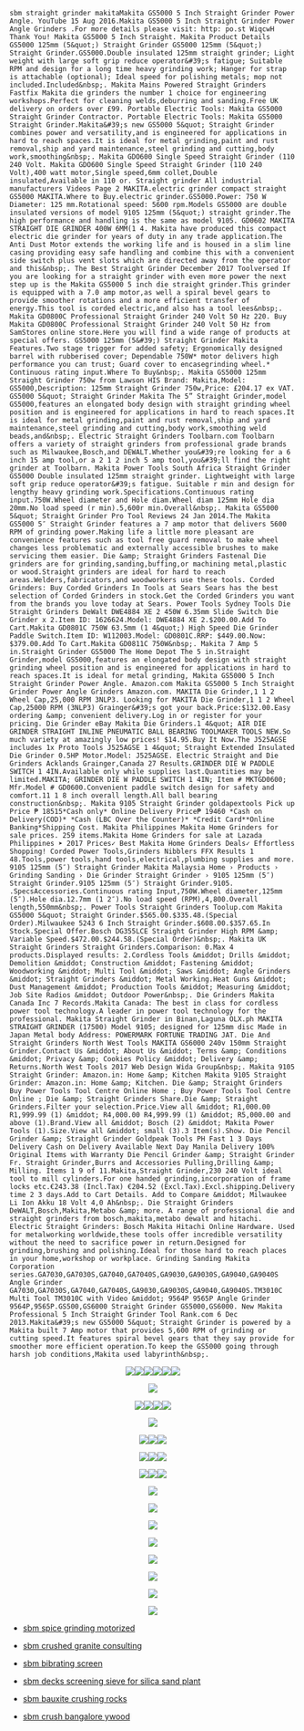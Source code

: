 
```
sbm straight grinder makitaMakita GS5000 5 Inch Straight Grinder Power Angle. YouTube 15 Aug 2016.Makita GS5000 5 Inch Straight Grinder Power Angle Grinders .For more details please visit: http: po.st WiqcwH Thank You! Makita GS5000 5 Inch Straight. Makita Product Details GS5000 125mm (5&quot;) Straight Grinder GS5000 125mm (5&quot;) Straight Grinder.GS5000.Double insulated 125mm straight grinder; Light weight with large soft grip reduce operator&#39;s fatigue; Suitable RPM and design for a long time heavy grinding work; Hanger for strap is attachable (optional); Ideal speed for polishing metals; mop not included.Included&nbsp;. Makita Mains Powered Straight Grinders Fastfix Makita die grinders the number 1 choice for engineering workshops.Perfect for cleaning welds,deburring and sanding.Free UK delivery on orders over £99. Portable Electric Tools: Makita GS5000 Straight Grinder Contractor. Portable Electric Tools: Makita GS5000 Straight Grinder.Makita&#39;s new GS5000 5&quot; Straight Grinder combines power and versatility,and is engineered for applications in hard to reach spaces.It is ideal for metal grinding,paint and rust removal,ship and yard maintenance,steel grinding and cutting,body work,smoothing&nbsp;. Makita GDO600 Single Speed Straight Grinder (110 240 Volt. Makita GDO600 Single Speed Straight Grinder (110 240 Volt),400 watt motor,Single speed,6mm collet,Double insulated,Available in 110 or. Straight grinder All industrial manufacturers Videos Page 2 MAKITA.electric grinder compact straight GS5000 MAKITA.Where to Buy.electric grinder.GS5000.Power: 750 W Diameter: 125 mm.Rotational speed: 5600 rpm.Models GS5000 are double insulated versions of model 9105 125mm (5&quot;) straight grinder.The high performance and handling is the same as model 9105. GD0602 MAKITA STRAIGHT DIE GRINDER 400W 6MM(1 4. Makita have produced this compact electric die grinder for years of duty in any trade application.The Anti Dust Motor extends the working life and is housed in a slim line casing providing easy safe handling and combine this with a convenient side switch plus vent slots which are directed away from the operator and this&nbsp;. The Best Straight Grinder December 2017 Toolversed If you are looking for a straight grinder with even more power the next step up is the Makita GS5000 5 inch die straight grinder.This grinder is equipped with a 7.0 amp motor,as well a spiral bevel gears to provide smoother rotations and a more efficient transfer of energy.This tool is corded electric,and also has a tool lees&nbsp;. Makita GD0800C Professional Straight Grinder 240 Volt 50 Hz 220. Buy Makita GD0800C Professional Straight Grinder 240 Volt 50 Hz from SamStores online store.Here you will find a wide range of products at special offers. GS5000 125mm (5&#39;) Straight Grinder Makita Features.Two stage trigger for added safety; Ergonomically designed barrel with rubberised cover; Dependable 750W* motor delivers high performance you can trust; Guard cover to encasegrinding wheel.* Continuous rating input.Where To Buy&nbsp;. Makita GS5000 125mm Straight Grinder 750w from Lawson HIS Brand: Makita,Model: GS5000,Description: 125mm Straight Grinder 750w,Price: £204.17 ex VAT. GS5000 5&quot; Straight Grinder Makita The 5” Straight Grinder,model GS5000,features an elongated body design with straight grinding wheel position and is engineered for applications in hard to reach spaces.It is ideal for metal grinding,paint and rust removal,ship and yard maintenance,steel grinding and cutting,body work,smoothing weld beads,and&nbsp;. Electric Straight Grinders Toolbarn.com Toolbarn offers a variety of straight grinders from professional grade brands such as Milwaukee,Bosch,and DEWALT.Whether you&#39;re looking for a 6 inch 15 amp tool,or a 2 1 2 inch 5 amp tool,you&#39;ll find the right grinder at Toolbarn. Makita Power Tools South Africa Straight Grinder GS5000 Double insulated 125mm straight grinder. Lightweight with large soft grip reduce operator&#39;s fatigue. Suitable r min and design for lengthy heavy grinding work.Specifications.Continuous rating input.750W.Wheel diameter and Hole diam.Wheel diam 125mm Hole dia 20mm.No load speed (r min).5,600r min.Overall&nbsp;. Makita GS5000 5&quot; Straight Grinder Pro Tool Reviews 24 Jan 2014.The Makita GS5000 5″ Straight Grinder features a 7 amp motor that delivers 5600 RPM of grinding power.Making life a little more pleasant are convenience features such as tool free guard removal to make wheel changes less problematic and externally accessible brushes to make servicing them easier. Die &amp; Straight Grinders Fastenal Die grinders are for grinding,sanding,buffing,or machining metal,plastic or wood.Straight grinders are ideal for hard to reach areas.Welders,fabricators,and woodworkers use these tools. Corded Grinders: Buy Corded Grinders In Tools at Sears Sears has the best selection of Corded Grinders in stock.Get the Corded Grinders you want from the brands you love today at Sears. Power Tools Sydney Tools Die Straight Grinders DeWalt DWE4884 XE 2 450W 6.35mm Slide Switch Die Grinder x 2.Item ID: 1626624.Model: DWE4884 XE 2.$200.00.Add To Cart.Makita GD0801C 750W 63.5mm (1 4&quot;) High Speed Die Grinder Paddle Switch.Item ID: W112003.Model: GD0801C.RRP: $449.00.Now: $379.00.Add To Cart.Makita GD0811C 750W&nbsp;. Makita 7 Amp 5 in.Straight Grinder GS5000 The Home Depot The 5 in.Straight Grinder,model GS5000,features an elongated body design with straight grinding wheel position and is engineered for applications in hard to reach spaces.It is ideal for metal grinding, Makita GS5000 5 Inch Straight Grinder Power Angle. Amazon.com Makita GS5000 5 Inch Straight Grinder Power Angle Grinders Amazon.com. MAKITA Die Grinder,1 1 2 Wheel Cap,25,000 RPM 3NLP3. Looking for MAKITA Die Grinder,1 1 2 Wheel Cap,25000 RPM (3NLP3) Grainger&#39;s got your back.Price:$132.00.Easy ordering &amp; convenient delivery.Log in or register for your pricing. Die Grinder eBay Makita Die Grinders.1 4&quot; AIR DIE GRINDER STRAIGHT INLINE PNEUMATIC BALL BEARING TOOLMAKER TOOLS NEW.So much variety at amazingly low prices! $14.95.Buy It Now.The J525AGSE includes 1x Proto Tools J525AGSE 1 4&quot; Straight Extended Insulated Die Grinder 0.5HP Motor.Model: J525AGSE. Electric Straight and Die Grinders Acklands Grainger,Canada 27 Results.GRINDER DIE W PADDLE SWITCH 1 4IN.Available only while supplies last.Quantities may be limited.MAKITA; GRINDER DIE W PADDLE SWITCH 1 4IN; Item # MKTGD0600; Mfr.Model # GD0600.Convenient paddle switch design for safety and comfort.11 1 8 inch overall length.All ball bearing construction&nbsp;. Makita 9105 Straight Grinder goldapextools Pick up Price ₱ 18515*Cash only* Online Delivery Price₱ 19460 *Cash on Delivery(COD)* *Cash (LBC Over the Counter)* *Credit Card**Online Banking*Shipping Cost. Makita Philippines Makita Home Grinders for sale prices. 259 items.Makita Home Grinders for sale at Lazada Philippines ➤ 2017 Prices✓ Best Makita Home Grinders Deals✓ Effortless Shopping! Corded Power Tools,Grinders Nibblers FFX Results 1 48.Tools,power tools,hand tools,electrical,plumbing supplies and more. 9105 125mm (5″) Straight Grinder Makita Malaysia Home › Products › Grinding Sanding › Die Grinder Straight Grinder › 9105 125mm (5″) Straight Grinder.9105 125mm (5″) Straight Grinder.9105.​.SpecsAccessories.Continuous rating Input,750W.Wheel diameter,125mm (5″).Hole dia.12.7mm (1 2″).No load speed (RPM),4,800.Overall length,550mm&nbsp;. Power Tools Straight Grinders Toolup.com Makita GS5000 5&quot; Straight Grinder.$565.00.$335.48.(Special Order).Milwaukee 5243 6 Inch Straight Grinder.$608.00.$357.65.In Stock.Special Offer.Bosch DG355LCE Straight Grinder High RPM &amp; Variable Speed.$472.00.$244.58.(Special Order)&nbsp;. Makita UK Straight Grinders Straight Grinders.Comparison: 0.Max 4 products.Displayed results: 2.Cordless Tools &middot; Drills &middot; Demolition &middot; Construction &middot; Fastening &middot; Woodworking &middot; Multi Tool &middot; Saws &middot; Angle Grinders &middot; Straight Grinders &middot; Metal Working.Heat Guns &middot; Dust Management &middot; Production Tools &middot; Measuring &middot; Job Site Radios &middot; Outdoor Power&nbsp;. Die Grinders Makita Canada Inc 7 Records.Makita Canada: The best in class for cordless power tool technology.A leader in power tool technology for the professional. Makita Straight Grinder in Binan,Laguna OLX.ph MAKITA STRAIGHT GRINDER (17500) Model 9105; designed for 125mm disc Made in Japan Metal body Address: POWERMARK FORTUNE TRADING JAT. Die And Straight Grinders North West Tools MAKITA GS6000 240v 150mm Straight Grinder.Contact Us &middot; About Us &middot; Terms &amp; Conditions &middot; Privacy &amp; Cookies Policy &middot; Delivery &amp; Returns.North West Tools 2017 Web Design Wida Group&nbsp;. Makita 9105 Straight Grinder: Amazon.in: Home &amp; Kitchen Makita 9105 Straight Grinder: Amazon.in: Home &amp; Kitchen. Die &amp; Straight Grinders Buy Power Tools Tool Centre Online Home ; Buy Power Tools Tool Centre Online ; Die &amp; Straight Grinders Share.Die &amp; Straight Grinders.Filter your selection.Price.View all &middot; R1,000.00 R1,999.99 (1) &middot; R4,000.00 R4,999.99 (1) &middot; R5,000.00 and above (1).Brand.View all &middot; Bosch (2) &middot; Makita Power Tools (1).Size.View all &middot; small (3).3 Item(s).Show. Die Pencil Grinder &amp; Straight Grinder Goldpeak Tools PH Fast 1 3 Days Delivery Cash on Delivery Available Next Day Manila Delivery 100% Original Items with Warranty Die Pencil Grinder &amp; Straight Grinder Fr. Straight Grinder,Burrs and Accessories Pulling,Drilling &amp; Milling. Items 1 9 of 11.Makita,Straight Grinder,230 240 Volt ideal tool to mill cylinders.For one handed grinding,incorporation of frame locks etc.€243.38 (Incl.Tax) €204.52 (Excl.Tax).Excl.shipping.Delivery time 2 3 days.Add to Cart Details. Add to Compare &middot; Milwaukee Li Ion Akku 18 Volt 4,0 Ah&nbsp;. Die Straight Grinders DeWALT,Bosch,Makita,Metabo &amp; more. A range of professional die and straight grinders from bosch,makita,metabo dewalt and hitachi. Electric Straight Grinders: Bosch Makita Hitachi Online Hardware. Used for metalworking worldwide,these tools offer incredible versatility without the need to sacrifice power in return.Designed for grinding,brushing and polishing.Ideal for those hard to reach places in your home,workshop or workplace. Grinding Sanding Makita Corporation series.GA7030,GA7030S,GA7040,GA7040S,GA9030,GA9030S,GA9040,GA9040S Angle Grinder GA7030,GA7030S,GA7040,GA7040S,GA9030,GA9030S,GA9040,GA9040S.TM3010C Multi Tool TM3010C with Video &middot; 9564P 9565P Angle Grinder 9564P,9565P.GS500,GS6000 Straight Grinder GS5000,GS6000. New Makita Professional 5 Inch Straight Grinder Tool Rank.com 6 Dec 2013.Makita&#39;s new GS5000 5&quot; Straight Grinder is powered by a Makita built 7 Amp motor that provides 5,600 RPM of grinding or cutting speed.It features spiral bevel gears that they say provide for smoother more efficient operation.To keep the GS5000 going through harsh job conditions,Makita used labyrinth&nbsp;. 
```

<div align="center">
  
<a rel="nofollow" href="https://m.shibang-china.com?f=github&k=sbm+straight+grinder+makita"><img src="https://static.shibang-china.com/en/l.png"></a><img src="https://static.shibang-china.com/en/hw.png"><a rel="nofollow" href="https://m.shibang-china.com/product/?f=github&k=sbm+straight+grinder+makita"><img src="https://static.shibang-china.com/en/p.png"></a><a rel="nofollow" href="https://m.shibang-china.com/cases/?f=github&k=sbm+straight+grinder+makita"><img src="https://static.shibang-china.com/en/c.png"></a><a rel="nofollow" href="https://m.shibang-china.com/news/?f=github&k=sbm+straight+grinder+makita"><img src="https://static.shibang-china.com/en/n.png"></a><a rel="nofollow" href="https://m.shibang-china.com?f=github&k=sbm+straight+grinder+makita"><img src="https://static.shibang-china.com/en/m.png"></a>

<a rel="nofollow" href="https://m.shibang-china.com/product/?f=github&k=sbm+straight+grinder+makita"><img src="https://static.shibang-china.com/en/b.jpg"></a>
  
<a rel="nofollow" href="https://m.shibang-china.com/solution-aggregate.html?f=github&k=sbm+straight+grinder+makita"><img src="https://static.shibang-china.com/en/a.jpg"></a><a rel="nofollow" href="https://m.shibang-china.com/solution-mine.html?f=github&k=sbm+straight+grinder+makita"><img src="https://static.shibang-china.com/en/m.jpg"></a><a rel="nofollow" href="https://m.shibang-china.com/solution-mill.html?f=github&k=sbm+straight+grinder+makita"><img src="https://static.shibang-china.com/en/g.jpg"></a><a rel="nofollow" href="https://m.shibang-china.com/solution-epc.html?f=github&k=sbm+straight+grinder+makita"><img src="https://static.shibang-china.com/en/e.jpg"></a>

<a rel="nofollow" href="https://m.shibang-china.com/product/?f=github&k=sbm+straight+grinder+makita"><img src="https://static.shibang-china.com/en/a-p.png"></a>

<a rel="nofollow" href="https://m.shibang-china.com/product/crusher/c6x.html?f=github&k=sbm+straight+grinder+makita"><img src="https://static.shibang-china.com/en/j.jpg"></a><a rel="nofollow" href="https://m.shibang-china.com/product/crusher/ci5x.html?f=github&k=sbm+straight+grinder+makita"><img src="https://static.shibang-china.com/en/i.jpg"></a><a rel="nofollow" href="https://m.shibang-china.com/product/crusher/hst.html?f=github&k=sbm+straight+grinder+makita"><img src="https://static.shibang-china.com/en/c.jpg"></a>

<a rel="nofollow" href="https://m.shibang-china.com/product/mill/mtw.html?f=github&k=sbm+straight+grinder+makita"><img src="https://static.shibang-china.com/en/mtw.jpg"></a><a rel="nofollow" href="https://m.shibang-china.com/product/mill/scm.html?f=github&k=sbm+straight+grinder+makita"><img src="https://static.shibang-china.com/en/scm.jpg"></a><a rel="nofollow" href="https://m.shibang-china.com/product/mill/lm.html?f=github&k=sbm+straight+grinder+makita"><img src="https://static.shibang-china.com/en/lm.jpg"></a>

<a rel="nofollow" href="https://m.shibang-china.com/product/sand/vsi6x.html?f=github&k=sbm+straight+grinder+makita"><img src="https://static.shibang-china.com/en/6x.jpg"></a><a rel="nofollow" href="https://m.shibang-china.com/product/sand/vu.html?f=github&k=sbm+straight+grinder+makita"><img src="https://static.shibang-china.com/en/vu.jpg"></a><a rel="nofollow" href="https://m.shibang-china.com/product/mobile/klun.html?f=github&k=sbm+straight+grinder+makita"><img src="https://static.shibang-china.com/en/k.jpg"></a>

<a rel="nofollow" href="https://m.shibang-china.com/cases/?f=github&k=sbm+straight+grinder+makita"><img src="https://static.shibang-china.com/en/case.png"></a>

<a rel="nofollow" href="https://m.shibang-china.com/cases/aggregate/202.html?f=github&k=sbm+straight+grinder+makita"><img src="https://static.shibang-china.com/en/c-1.jpg"></a>

<a rel="nofollow" href="https://m.shibang-china.com/cases/aggregate/203.html?f=github&k=sbm+straight+grinder+makita"><img src="https://static.shibang-china.com/en/c-2.jpg"></a>

<a rel="nofollow" href="https://m.shibang-china.com/cases/mill/123.html?f=github&k=sbm+straight+grinder+makita"><img src="https://static.shibang-china.com/en/c-3.jpg"></a>

<a rel="nofollow" href="https://m.shibang-china.com/contact_us.html?f=github&k=sbm+straight+grinder+makita"><img src="https://static.shibang-china.com/en/contact.png"></a>

<a rel="nofollow" href="https://swt.shibang-china.com/?f=github&k=sbm+straight+grinder+makita"><img src="https://static.shibang-china.com/en/chat.png"></a>

<a rel="nofollow" href="https://whatsapp.shibangsoft.com/WhatsApp.php?f=github&k=sbm+straight+grinder+makita"><img src="https://static.shibang-china.com/en/whatsapp.png"></a>

<a rel="nofollow" href="https://m.shibang-china.com/?f=github&k=sbm+straight+grinder+makita"><img src="https://static.shibang-china.com/en/website.png"></a>

</div>


* [sbm spice grinding motorized](sbm%20spice%20grinding%20motorized.md)

* [sbm crushed granite consulting](sbm%20crushed%20granite%20consulting.md)

* [sbm bibrating screen](sbm%20bibrating%20screen.md)

* [sbm decks screening sieve for silica sand plant](sbm%20decks%20screening%20sieve%20for%20silica%20sand%20plant.md)

* [sbm bauxite crushing rocks](sbm%20bauxite%20crushing%20rocks.md)

* [sbm crush bangalore ywood](sbm%20crush%20bangalore%20ywood.md)